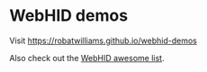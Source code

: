 # WebHID demos

Visit https://robatwilliams.github.io/webhid-demos

Also check out the [WebHID awesome list](https://github.com/robatwilliams/awesome-webhid).
